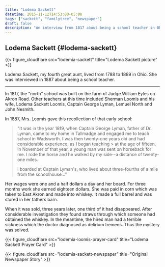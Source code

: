 ```yaml
---
title: "Lodema Sackett"
datetime: 2015-11-12T14:53:00-05:00
tags: ["sackett", "familytree", "newspaper"]
draft: false
description: "An interview from 1817 about being a school teacher in Ohio"
---
```


## Lodema Sackett {#lodema-sackett}

{{< figure_cloudflare src="lodemia-sackett" title="Lodema Sackett picture" >}}

Lodema Sackett, my fourth great aunt, lived from 1788 to 1889 in Ohio. She was interviewed in 1887 about being a school teacher.

---

In 1817, the "north" school was built on the farm of Judge William Eyles on Akron Road. Other teachers at this time included Sherman Loomis and his wife, Lodema Sackett Loomis, Captain George Lyman, Lemuel North and John Nesmith.

In 1887, Mrs. Loomis gave this recollection of that early school:

> "It was in the year 1819, when Captain George Lyman, father of Dr. Lyman, came to my home in Tallmadge and engaged me to teach school in Wadsworth. I was then twenty-one years old and had considerable experience, as I began teaching > at the age of fifteen. In November of that year, a young man was sent on horseback for me. I rode the horse and he walked by my side--a distance of twenty-one miles.
>
> I boarded at Captain Lyman's, who lived about three-fourths of a mile from the schoolhouse..."

Her wages were one and a half dollars a day and her board. For three months work she earned eighteen dollars. She was paid in corn which was taken to East Akron and made into whiskey. It made a full barrel and was stored in her fathers barn.

When it was sold, three years later, one third of it had disappeared. After considerable investigation they found straws through which someone had obtained the whiskey. In the meantime, the hired man had a terrible sickness which the doctor diagnosed as delirium tremens. Thus the mystery was solved.

{{< figure_cloudflare src="lodemia-loomis-prayer-card" title="Lodema Sackett Prayer Card" >}}

{{< figure_cloudflare src="lodemia-sackett-newspaper" title="Original Newspaper Story" >}}
